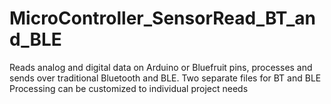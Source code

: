# MicroController_SensorRead_BT_and_BLE
Reads analog and digital data on Arduino or Bluefruit pins, processes and sends over traditional Bluetooth and BLE.
Two separate files for BT and BLE
Processing can be customized to individual project needs
